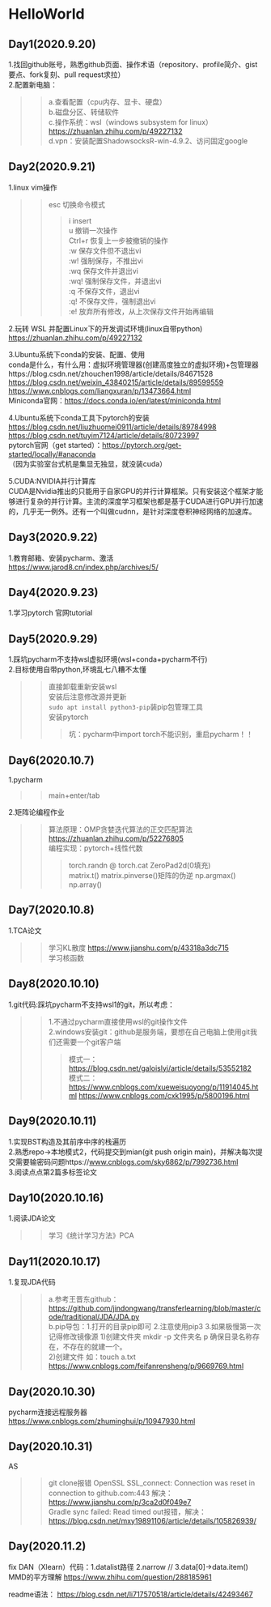 # HelloWorld
## Day1(2020.9.20)
1.找回github账号，熟悉github页面、操作术语（repository、profile简介、gist要点、fork复刻、pull request求拉）<br>
2.配置新电脑：
>>a.查看配置（cpu内存、显卡、硬盘）<br>
>>b.磁盘分区、转储软件 <br>
>>c.操作系统：wsl（windows subsystem for linux） https://zhuanlan.zhihu.com/p/49227132<br> 
>>d.vpn：安装配置ShadowsocksR-win-4.9.2、访问固定google<br> 

## Day2(2020.9.21)
1.linux vim操作
>> esc 切换命令模式
>>> i  insert<br> 
>>> u  撤销一次操作<br> 
>>> Ctrl+r 恢复上一步被撤销的操作<br> 
>>>:w   保存文件但不退出vi<br> 
>>>:w!   强制保存，不推出vi<br> 
>>>:wq  保存文件并退出vi<br> 
>>>:wq! 强制保存文件，并退出vi<br> 
>>>:q  不保存文件，退出vi<br> 
>>>:q! 不保存文件，强制退出vi<br> 
>>>:e! 放弃所有修改，从上次保存文件开始再编辑<br> 

2.玩转 WSL 并配置Linux下的开发调试环境(linux自带python) https://zhuanlan.zhihu.com/p/49227132

3.Ubuntu系统下conda的安装、配置、使用<br>
conda是什么，有什么用：虚拟环境管理器(创建高度独立的虚拟环境)+包管理器https://blog.csdn.net/zhouchen1998/article/details/84671528
https://blog.csdn.net/weixin_43840215/article/details/89599559 <br>
https://www.cnblogs.com/liangxuran/p/13473664.html<br>
Miniconda官网：https://docs.conda.io/en/latest/miniconda.html <br>

4.Ubuntu系统下conda工具下pytorch的安装 <br>
https://blog.csdn.net/liuzhuomei0911/article/details/89784998 <br>
https://blog.csdn.net/tuyim7124/article/details/80723997 <br>
pytorch官网（get started）：https://pytorch.org/get-started/locally/#anaconda <br>
（因为实验室台式机是集显无独显，就没装cuda）

5.CUDA:NVIDIA并行计算库<br>
CUDA是Nvidia推出的只能用于自家GPU的并行计算框架。只有安装这个框架才能够进行复杂的并行计算。主流的深度学习框架也都是基于CUDA进行GPU并行加速的，几乎无一例外。还有一个叫做cudnn，是针对深度卷积神经网络的加速库。

## Day3(2020.9.22)
1.教育邮箱、安装pycharm、激活
https://www.jarod8.cn/index.php/archives/5/

## Day4(2020.9.23)
1.学习pytorch 官网tutorial

## Day5(2020.9.29)
1.踩坑pycharm不支持wsl虚拟环境(wsl+conda+pycharm不行)<br>
2.目标使用自带python,环境乱七八糟不太懂
>>直接卸载重新安装wsl<br>
>>安装后注意修改源并更新<br>
>>`sudo apt install python3-pip`装pip包管理工具<br>
>>安装pytorch
>>>坑：pycharm中import torch不能识别，重启pycharm！！

## Day6(2020.10.7)
1.pycharm
>>main+enter/tab  

2.矩阵论编程作业  
>>算法原理：OMP贪婪迭代算法的正交匹配算法 https://zhuanlan.zhihu.com/p/52276805  
>>编程实现：pytorch+线性代数
>>>torch.randn @  torch.cat ZeroPad2d(0填充)  
>>>matrix.t() matrix.pinverse()矩阵的伪逆
>>>np.argmax() np.array()

## Day7(2020.10.8)
1.TCA论文
>>学习KL散度 https://www.jianshu.com/p/43318a3dc715  
>>学习核函数

## Day8(2020.10.10)
1.git代码:踩坑pycharm不支持wsl1的git，所以考虑：
>>1.不通过pycharm直接使用wsl的git操作文件   
>>2.windows安装git：github是服务端，要想在自己电脑上使用git我们还需要一个git客户端  
>>>模式一：https://blog.csdn.net/galoislyj/article/details/53552182  
>>>模式二：https://www.cnblogs.com/xueweisuoyong/p/11914045.html  https://www.cnblogs.com/cxk1995/p/5800196.html

## Day9(2020.10.11)
1.实现BST构造及其前序中序的栈遍历  
2.熟悉repo->本地模式2，代码提交到mian(git push origin main)，并解决每次提交需要输密码问题https://www.cnblogs.com/sky6862/p/7992736.html    
3.阅读点点第2篇多标签论文  

## Day10(2020.10.16)
1.阅读JDA论文
>>学习《统计学习方法》PCA  

## Day11(2020.10.17)
1.复现JDA代码
>>a.参考王晋东github：https://github.com/jindongwang/transferlearning/blob/master/code/traditional/JDA/JDA.py  
>>b.pip导包：1.打开的目录pip即可 2.注意使用pip3 3.如果极慢第一次记得修改镜像源
1)创建文件夹 mkdir -p 文件夹名  p 确保目录名称存在，不存在的就建一个。   
2)创建文件  如：touch a.txt    
https://www.cnblogs.com/feifanrensheng/p/9669769.html  

## Day(2020.10.30)
pycharm连接远程服务器
https://www.cnblogs.com/zhuminghui/p/10947930.html

## Day(2020.10.31)
AS
>>git clone报错 OpenSSL SSL_connect: Connection was reset in connection to github.com:443  解决：https://www.jianshu.com/p/3ca2d0f049e7    
>>Gradle sync failed: Read timed out报错，解决：https://blog.csdn.net/mxy19891106/article/details/105826939/

## Day(2020.11.2)
fix DAN（Xlearn）代码：1.datalist路径 2.narrow //  3.data[0]->data.item()    
MMD的平方理解 https://www.zhihu.com/question/288185961

readme语法：
https://blog.csdn.net/li717570518/article/details/42493467
